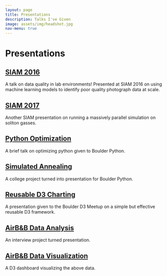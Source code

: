 ```yaml
---
layout: page
title: Presentations
description: Talks I've Given
image: assets/img/headshot.jpg
nav-menu: true
---
```


# Presentations

## [SIAM 2016](./siam2016/PACE.pdf)

A talk on data quality in lab environments! Presented at SIAM 2016 on using machine learning models to identify poor quality photograph data at scale.

## [SIAM 2017](./siam2017/ouroboros.pdf)

Another SIAM presentation on running a massively parallel simulation on soliton gasses. 

## [Python Optimization](./speedsnakes/Speed%20Snakes.slides.html)

A brief talk on optimizing python given to Boulder Python.

## [Simulated Annealing](./politicalboundaries/politicalboundaries.slides.html)

A college project turned into presentation for Boulder Python.

## [Reusable D3 Charting](./d3reuse/D3Reuse.slides.html)

A presentation given to the Boulder D3 Meetup on a simple but effective reusable D3 framework.

## [AirB&B Data Analysis](./evolve/evolve_interview.slides.html)

An interview project turned presentation.

## [AirB&B Data Visualization](./airbnb/index.html)

A D3 dashboard visualizing the above data.



